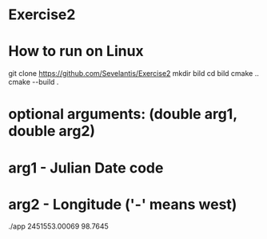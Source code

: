 # Exercise2

# How to run on Linux
  git clone https://github.com/Sevelantis/Exercise2
  mkdir bild
  cd bild
  cmake ..
  cmake --build .
# optional arguments: (double arg1, double arg2)
# arg1 - Julian Date code
# arg2 - Longitude ('-' means west)
  ./app 2451553.00069 98.7645
  
